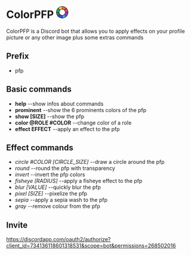 # ColorPFP <img src="icon.png" alt="ColorPFP logo" width="32">
ColorPFP is a Discord bot that allows you to apply effects on your profile picture or any other image plus some extras commands
## Prefix
- pfp
## Basic commands
 - **help** --show infos about commands
 - **prominent** --show the 6 prominents colors of the pfp
 - **show [SIZE]** --show the pfp
 - **color @ROLE #COLOR** --change color of a role
 - **effect EFFECT** --apply an effect to the pfp
## Effect commands
 - *circle #COLOR [CIRCLE_SIZE]* --draw a circle around the pfp
 - *round* --round the pfp with transparency
 - *invert* --invert the pfp colors
 - *fisheye [RADIUS]* --apply a fisheye effect to the pfp
 - *blur [VALUE]* --quickly blur the pfp
 - *pixel [SIZE]* --pixelize the pfp
 - *sepia* --apply a sepia wash to the pfp
 - *gray* --remove colour from the pfp
## Invite
https://discordapp.com/oauth2/authorize?client_id=734136118601318531&scope=bot&permissions=268502016
